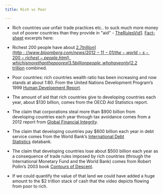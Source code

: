 ```yaml
---
title: Rich vs Poor

---
```


- Rich countries use unfair trade practices etc.. to suck much more money out of poorer countries than they provide in "aid" - [TheRulesVid1](https://www.youtube.com/watch?v=uWSxzjyMNpU). [Fact-sheet](http://therules.org/inequality-video-fact-sheet/) excerpts here:
    
- Richest 200 people have about [$2.7 trillion](http://www.bloomberg.com/news/2012-11-01/the-world-s-200-richest-people.html), which is more than the poorest 3.5 billion people, who have only [$2.2 trillion](http://www.guardian.co.uk/money/2006/dec/06/business.internationalnews_) combined.
- Poor countries: rich countries wealth ratio has been increasing and now stands at about 1:80. From the United Nations Development Program’s 1999 [Human Development Report](http://hdr.undp.org/en/reports/global/hdr1999/).
- The amount of aid that rich countries give to developing countries each year, about $130 billion, comes from the OECD Aid Statistics report.
- The claim that corporations steal more than $900 billion from developing countries each year through tax avoidance comes from a 2012 report from [Global Financial Integrity](http://iff.gfintegrity.org/iff2012/2012report.html).
- The claim that developing countries pay $600 billion each year in debt service comes from the World Bank’s [International Debt Statistics](http://data.worldbank.org/data-catalog/international-debt-statistics) databank.
- The claim that developing countries lose about $500 billion each year as a consequence of trade rules imposed by rich countries (through the International Monetary Fund and the World Bank) comes from Robert Pollin’s 2003 book [Contours of Descent](http://books.google.co.uk/books?id=ro8ebd53RX4C&printsec=frontcover&dq=Contours+of+Descent&hl=en&sa=X&ei=qiZvUbfRL6ml0wX-1IHIAg&redir_esc=y#v=onepage&q&f=false).
- If we could quantify the value of that land we could have added a huge amount to the $2 trillion stack of cash that the video depicts flowing from poor to rich.

  

